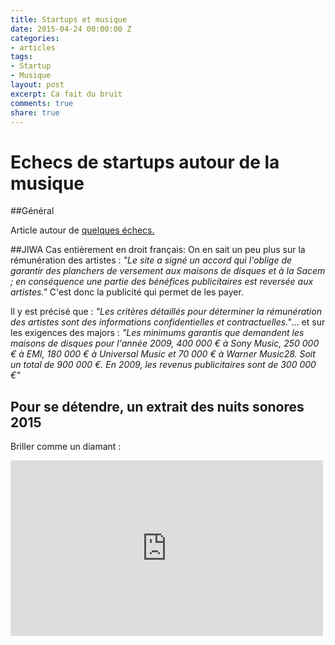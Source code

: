 ```yaml
---
title: Startups et musique
date: 2015-04-24 00:00:00 Z
categories:
- articles
tags:
- Startup
- Musique
layout: post
excerpt: Ca fait du bruit
comments: true
share: true
---
```


# Echecs de startups autour de la musique

##Général

Article autour de <a href=" http://digitalmedia.strategyeye.com/article/YjSU8smHwqo/2015/05/01/insight_lessons_from_5_failed_music_startups/">quelques échecs.</a>
 
##JIWA 
Cas entièrement en droit français:
 On en sait un peu plus sur la rémunération des artistes : 
*"Le site a signé un accord qui l'oblige de garantir des planchers de versement aux maisons de disques et à la Sacem ; en conséquence une partie des bénéfices publicitaires est reversée aux artistes."* C'est donc la publicité qui permet de les payer.

Il y est précisé que :
*"Les critères détaillés pour déterminer la rémunération des artistes sont des informations confidentielles et contractuelles."*...
et sur les exigences des majors  :
 *"Les minimums garantis que demandent les maisons de disques pour l'année 2009, 400 000 € à Sony Music, 250 000 € à EMI, 180 000 € à Universal Music et 70 000 € à Warner Music28. Soit un total de 900 000 €. En 2009, les revenus publicitaires sont de 300 000 €"*
 

## Pour se détendre, un extrait des nuits sonores 2015
Briller comme un diamant :

<iframe src="https://player.vimeo.com/video/128000573" width="500" height="281" frameborder="0" webkitallowfullscreen mozallowfullscreen allowfullscreen></iframe> 


